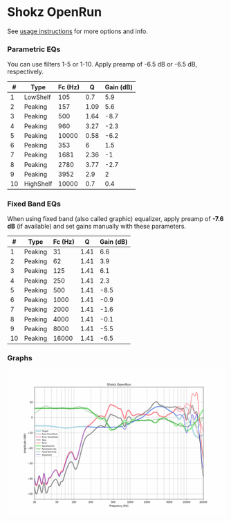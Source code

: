 # Shokz OpenRun
See [usage instructions](https://github.com/jaakkopasanen/AutoEq#usage) for more options and info.

### Parametric EQs
You can use filters 1-5 or 1-10. Apply preamp of -6.5 dB or -6.5 dB, respectively.

|   # | Type      |   Fc (Hz) |    Q |   Gain (dB) |
|-----|-----------|-----------|------|-------------|
|   1 | LowShelf  |       105 | 0.7  |         5.9 |
|   2 | Peaking   |       157 | 1.09 |         5.6 |
|   3 | Peaking   |       500 | 1.64 |        -8.7 |
|   4 | Peaking   |       960 | 3.27 |        -2.3 |
|   5 | Peaking   |     10000 | 0.58 |        -6.2 |
|   6 | Peaking   |       353 | 6    |         1.5 |
|   7 | Peaking   |      1681 | 2.36 |        -1   |
|   8 | Peaking   |      2780 | 3.77 |        -2.7 |
|   9 | Peaking   |      3952 | 2.9  |         2   |
|  10 | HighShelf |     10000 | 0.7  |         0.4 |

### Fixed Band EQs
When using fixed band (also called graphic) equalizer, apply preamp of **-7.6 dB** (if available) and set gains manually with these parameters.

|   # | Type    |   Fc (Hz) |    Q |   Gain (dB) |
|-----|---------|-----------|------|-------------|
|   1 | Peaking |        31 | 1.41 |         6.6 |
|   2 | Peaking |        62 | 1.41 |         3.9 |
|   3 | Peaking |       125 | 1.41 |         6.1 |
|   4 | Peaking |       250 | 1.41 |         2.3 |
|   5 | Peaking |       500 | 1.41 |        -8.5 |
|   6 | Peaking |      1000 | 1.41 |        -0.9 |
|   7 | Peaking |      2000 | 1.41 |        -1.6 |
|   8 | Peaking |      4000 | 1.41 |        -0.1 |
|   9 | Peaking |      8000 | 1.41 |        -5.5 |
|  10 | Peaking |     16000 | 1.41 |        -6.5 |

### Graphs
![](./Shokz%20OpenRun.png)
